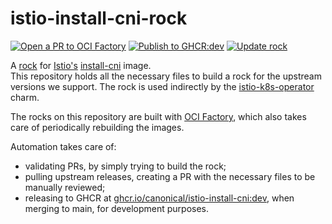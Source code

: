 # istio-install-cni-rock

[![Open a PR to OCI Factory](https://github.com/canonical/istio-install-cni-rock/actions/workflows/rock-release-oci-factory.yaml/badge.svg)](https://github.com/canonical/istio-install-cni-rock/actions/workflows/rock-release-oci-factory.yaml)
[![Publish to GHCR:dev](https://github.com/canonical/istio-install-cni-rock/actions/workflows/rock-release-dev.yaml/badge.svg)](https://github.com/canonical/istio-install-cni-rock/actions/workflows/rock-release-dev.yaml)
[![Update rock](https://github.com/canonical/istio-install-cni-rock/actions/workflows/rock-update.yaml/badge.svg)](https://github.com/canonical/istio-install-cni-rock/actions/workflows/rock-update.yaml)

A [rock](https://canonical-rockcraft.readthedocs-hosted.com/en/latest/) for [Istio's](https://istio.io/) [install-cni](https://hub.docker.com/r/istio/install-cni) image.  
This repository holds all the necessary files to build a rock for the upstream versions we support. The rock is used indirectly by the [istio-k8s-operator](https://github.com/canonical/istio-k8s-operator/) charm.

The rocks on this repository are built with [OCI Factory](https://github.com/canonical/oci-factory/), which also takes care of periodically rebuilding the images.

Automation takes care of:
* validating PRs, by simply trying to build the rock;
* pulling upstream releases, creating a PR with the necessary files to be manually reviewed;
* releasing to GHCR at [ghcr.io/canonical/istio-install-cni:dev](https://ghcr.io/canonical/istio-install-cni:dev), when merging to main, for development purposes.
